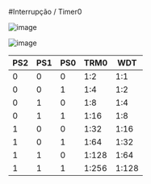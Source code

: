 #Interrupção / Timer0

![image](http://s12.postimg.org/wivi617m5/16_04_desenho.png)

![image](http://s12.postimg.org/q6gcw74jx/Desenho_2.png)

| PS2 | PS1 | PS0 | TRM0  | WDT   |
|-----|-----|-----|-------|-------|
| 0   | 0   | 0   | 1:2   | 1:1   |
| 0   | 0   | 1   | 1:4   | 1:2   |
| 0   | 1   | 0   | 1:8   | 1:4   |
| 0   | 1   | 1   | 1:16  | 1:8   |
| 1   | 0   | 0   | 1:32  | 1:16  |
| 1   | 0   | 1   | 1:64  | 1:32  |
| 1   | 1   | 0   | 1:128 | 1:64  |
| 1   | 1   | 1   | 1:256 | 1:128 |
